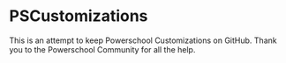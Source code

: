# PSCustomizations
This is an attempt to keep Powerschool Customizations on GitHub. Thank you to the Powerschool Community for all the help.
